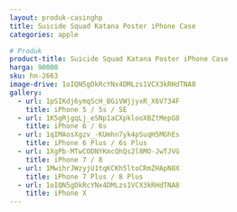 ```yaml
---
layout: produk-casinghp
title: Suicide Squad Katana Poster iPhone Case
categories: apple

# Produk
product-title: Suicide Squad Katana Poster iPhone Case
harga: 90000
sku: hn-2663
image-drive: 1oIQN5gDkRcYNx4DMLzs1VCX3kRHdTNA8
gallery:
  - url: 1pSIKdj6ymqScH_BGiVWjjyxR_X6V734F
    title: iPhone 5 / 5s / SE
  - url: 1K5gRjgqLj_eSNp1aCXpklooXBZtMepG8
    title: iPhone 6 / 6s
  - url: 1qIMAosXgzv_-KUmhn7yk4pSuqH5MGhEs
    title: iPhone 6 Plus / 6s Plus
  - url: 1XgPb-MTwCODNYKmcQhQs2l8MO-JwTJVG
    title: iPhone 7 / 8
  - url: 1MwihrJWzyjU1tqKCKh5ltoCRmZHApN8X
    title: iPhone 7 Plus / 8 Plus
  - url: 1oIQN5gDkRcYNx4DMLzs1VCX3kRHdTNA8
    title: iPhone X
---
```

